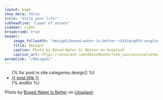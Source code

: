 ```yaml
---
layout: page
show_meta: false
title: "Style your life!"
subheadline: "Layer of onions"
sidebar: right
breadcrumb: true
header:
    image_fullwidth: "design2/boxed-water-is-better-rXJXsecq8YU-unsplash.jpg"
    title: design2
    caption: Photo by Boxed Water Is Better on Unsplash
    caption_url: https://unsplash.com/@boxedwater?utm_source=unsplash&utm_medium=referral&utm_content=creditCopyText
permalink: "/design2/"
---
```

<ul>
    {% for post in site.categories.design2 %}
    <li><a href="{{ site.url }}{{ site.baseurl }}{{ post.url }}">{{ post.title }}</a></li>
    {% endfor %}
</ul>


Photo by <a href="https://unsplash.com/@boxedwater?utm_source=unsplash&utm_medium=referral&utm_content=creditCopyText">Boxed Water Is Better</a> on <a href="https://unsplash.com/wallpapers/nature/snow?utm_source=unsplash&utm_medium=referral&utm_content=creditCopyText">Unsplash</a>
  